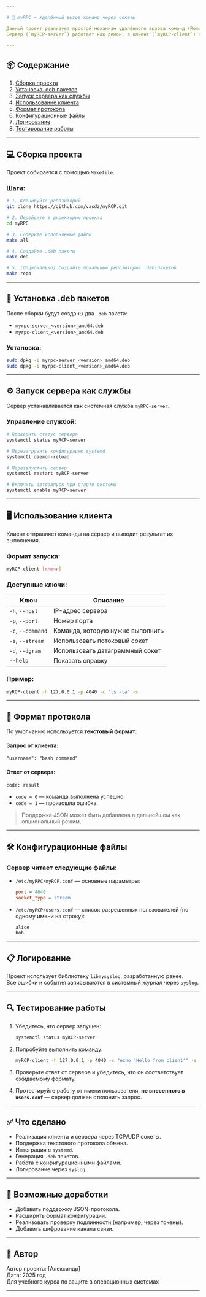 ```yaml
---

# 🧠 myRPC — Удалённый вызов команд через сокеты

Данный проект реализует простой механизм удалённого вызова команд (Remote Procedure Call, RPC) через сетевые или UNIX-сокеты.  
Сервер (`myRCP-server`) работает как демон, а клиент (`myRCP-client`) позволяет отправлять команды на выполнение удалённо.

---
```


## 📦 Содержание

1. [Сборка проекта](#Сборка-проекта)
2. [Установка .deb пакетов](#Установка-deb-пакетов)
3. [Запуск сервера как службы](#Запуск-сервера-как-службы)
4. [Использование клиента](#Использование-клиента)
5. [Формат протокола](#Формат-протокола)
6. [Конфигурационные файлы](#Конфигурационные-файлы)
7. [Логирование](#Логирование)
8. [Тестирование работы](#Тестирование-работы)

---

## 💻 Сборка проекта

Проект собирается с помощью `Makefile`.

### Шаги:
```bash
# 1. Клонируйте репозиторий
git clone https://github.com/vasdz/myRCP.git

# 2. Перейдите в директорию проекта
cd myRPC

# 3. Соберите исполняемые файлы
make all

# 4. Создайте .deb пакеты
make deb

# 5. (Опционально) Создайте локальный репозиторий .deb-пакетов
make repo
```

---

## 📁 Установка .deb пакетов

После сборки будут созданы два `.deb` пакета:

- `myrpc-server_<version>_amd64.deb`
- `myrpc-client_<version>_amd64.deb`

### Установка:
```bash
sudo dpkg -i myrpc-server_<version>_amd64.deb
sudo dpkg -i myrpc-client_<version>_amd64.deb
```

---

## ⚙️ Запуск сервера как службы

Сервер устанавливается как системная служба `myRPC-server`.

### Управление службой:
```bash
# Проверить статус сервера
systemctl status myRCP-server

# Перезагрузить конфигурацию systemd
systemctl daemon-reload

# Перезапустить сервер
systemctl restart myRCP-server

# Включить автозапуск при старте системы
systemctl enable myRCP-server
```

---

## 🖥️ Использование клиента

Клиент отправляет команды на сервер и выводит результат их выполнения.

### Формат запуска:
```bash
myRCP-client [ключи]
```

### Доступные ключи:
| Ключ        | Описание                         |
|-------------|----------------------------------|
| `-h`, `--host`   | IP-адрес сервера                 |
| `-p`, `--port`   | Номер порта                      |
| `-c`, `--command`| Команда, которую нужно выполнить |
| `-s`, `--stream` | Использовать потоковый сокет     |
| `-d`, `--dgram`  | Использовать датаграммный сокет  |
| `--help`         | Показать справку                 |

### Пример:
```bash
myRCP-client -h 127.0.0.1 -p 4040 -c "ls -la" -s
```

---

## 📝 Формат протокола

По умолчанию используется **текстовый формат**:

#### Запрос от клиента:
```
"username": "bash command"
```

#### Ответ от сервера:
```
code: result
```
- `code = 0` — команда выполнена успешно.
- `code = 1` — произошла ошибка.

> Поддержка JSON может быть добавлена в дальнейшем как опциональный режим.

---

## 🛠️ Конфигурационные файлы

### Сервер читает следующие файлы:

- `/etc/myRPC/myRCP.conf` — основные параметры:
  ```ini
  port = 4040
  socket_type = stream
  ```

- `/etc/myRCP/users.conf` — список разрешенных пользователей (по одному имени на строку):
  ```
  alice
  bob
  ```

---

## 📋 Логирование

Проект использует библиотеку `libmysyslog`, разработанную ранее.  
Все ошибки и события записываются в системный журнал через `syslog`.

---

## 🔍 Тестирование работы

1. Убедитесь, что сервер запущен:
   ```bash
   systemctl status myRCP-server
   ```

2. Попробуйте выполнить команду:
   ```bash
   myRCP-client -h 127.0.0.1 -p 4040 -c "echo 'Hello from client'" -s
   ```

3. Проверьте ответ от сервера и убедитесь, что он соответствует ожидаемому формату.

4. Протестируйте работу от имени пользователя, **не внесенного в `users.conf`** — сервер должен отклонить запрос.

---

## ✅ Что сделано

- Реализация клиента и сервера через TCP/UDP сокеты.
- Поддержка текстового протокола обмена.
- Интеграция с `systemd`.
- Генерация `.deb` пакетов.
- Работа с конфигурационными файлами.
- Логирование через `syslog`.

---

## 🔄 Возможные доработки

- Добавить поддержку JSON-протокола.
- Расширить формат конфигурации.
- Реализовать проверку подлинности (например, через токены).
- Добавить шифрование канала связи.

---

## 🤝 Автор

Автор проекта: [Александр]  
Дата: 2025 год  
Для учебного курса по защите в операционных системах

---
